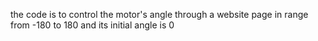 the code is to control the motor's angle through a website page in range from -180 to 180 and its initial angle is 0
